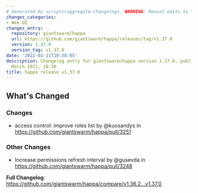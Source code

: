 ```yaml
---
# Generated by scripts/aggregate-changelogs. WARNING: Manual edits to this files will be overwritten.
changes_categories:
- Web UI
changes_entry:
  repository: giantswarm/happa
  url: https://github.com/giantswarm/happa/releases/tag/v1.37.0
  version: 1.37.0
  version_tag: v1.37.0
date: '2022-03-11T10:38:05'
description: Changelog entry for giantswarm/happa version 1.37.0, published on 11
  March 2022, 10:38
title: happa release v1.37.0
---
```


<!-- Release notes generated using configuration in .github/release.yml at main -->

## What's Changed
### Changes
* access control: improve roles list by @kuosandys in https://github.com/giantswarm/happa/pull/3251
### Other Changes
* Increase permissions refresh interval by @gusevda in https://github.com/giantswarm/happa/pull/3248


**Full Changelog**: https://github.com/giantswarm/happa/compare/v1.36.2...v1.37.0
